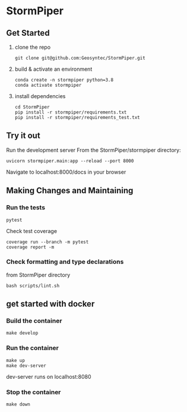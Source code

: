 # StormPiper

## Get Started

1. clone the repo

   ```
   git clone git@github.com:Geosyntec/StormPiper.git
   ```

2. build & activate an environment

   ```
   conda create -n stormpiper python=3.8
   conda activate stormpiper
   ```

3. install dependencies

   ```
   cd StormPiper
   pip install -r stormpiper/requirements.txt
   pip install -r stormpiper/requirements_test.txt
   ```

## Try it out

Run the development server From the StormPiper/stormpiper directory:

```
uvicorn stormpiper.main:app --reload --port 8000
```

Navigate to localhost:8000/docs in your browser

## Making Changes and Maintaining

### Run the tests

```
pytest
```

Check test coverage

```
coverage run --branch -m pytest
coverage report -m
```

### Check formatting and type declarations

from StormPiper directory

```
bash scripts/lint.sh
```


## get started with docker

### Build the container
```
make develop
```

### Run the container
```
make up
make dev-server
```

dev-server runs on localhost:8080

### Stop the container
```
make down
```